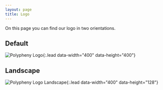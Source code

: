 ```yaml
---
layout: page
title: Logo
---
```


On this page you can find our logo in two orientations.


## Default

![Polypheny Logo](https://polypheny.org/community/logo/logo.png){:.lead data-width="400" data-height="400"}


## Landscape

![Polypheny Logo Landscape](https://polypheny.org/community/logo/logo-landscape.png){:.lead data-width="400" data-height="128"}
